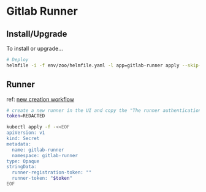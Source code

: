 # Gitlab Runner

## Install/Upgrade

To install or upgrade...

```sh
# Deploy
helmfile -i -f env/zoo/helmfile.yaml -l app=gitlab-runner apply --skip-deps
```

## Runner

ref: [new creation workflow](https://docs.gitlab.com/ee/ci/runners/new_creation_workflow.html#creating-runners-programmatically)

```sh
# create a new runner in the UI and copy the "The runner authentication token"
token=REDACTED

kubectl apply -f -<<EOF
apiVersion: v1
kind: Secret
metadata:
  name: gitlab-runner
  namespace: gitlab-runner
type: Opaque
stringData:
  runner-registration-token: ""
  runner-token: "$token"
EOF
```
